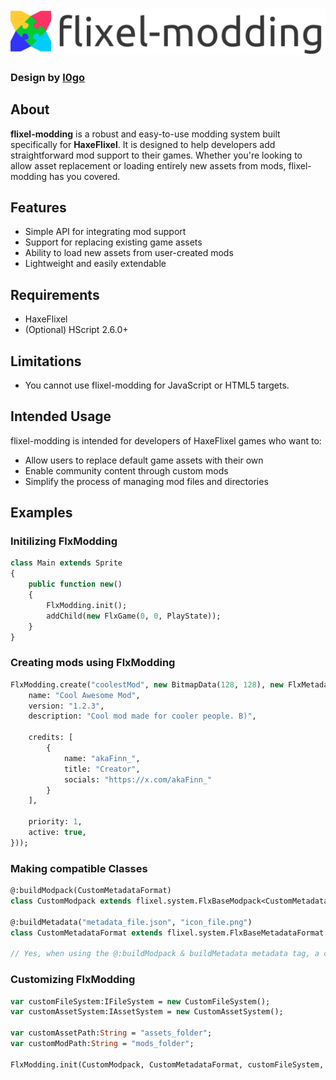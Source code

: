 ![](assets/images/logo_normal.png?raw=true)
### Design by [l0go](https://github.com/l0go)

## About
**flixel-modding** is a robust and easy-to-use modding system built specifically for **HaxeFlixel**. It is designed to help developers add straightforward mod support to their games. Whether you're looking to allow asset replacement or loading entirely new assets from mods, flixel-modding has you covered.

## Features
- Simple API for integrating mod support
- Support for replacing existing game assets
- Ability to load new assets from user-created mods
- Lightweight and easily extendable

## Requirements
- HaxeFlixel
- (Optional) HScript 2.6.0+

## Limitations
- You cannot use flixel-modding for JavaScript or HTML5 targets.

## Intended Usage
flixel-modding is intended for developers of HaxeFlixel games who want to:
- Allow users to replace default game assets with their own
- Enable community content through custom mods
- Simplify the process of managing mod files and directories

## Examples
### Initilizing FlxModding
```haxe
class Main extends Sprite
{
    public function new()
    {
        FlxModding.init();
        addChild(new FlxGame(0, 0, PlayState));
    }
}
```
### Creating mods using FlxModding
```haxe
FlxModding.create("coolestMod", new BitmapData(128, 128), new FlxMetadataFormat().fromDynamicData({
	name: "Cool Awesome Mod",
	version: "1.2.3",
	description: "Cool mod made for cooler people. B)",

	credits: [
		{
			name: "akaFinn_",
			title: "Creator",
			socials: "https://x.com/akaFinn_"
		}
	],

	priority: 1,
	active: true,
}));
```
### Making compatible Classes
```haxe
@:buildModpack(CustomMetadataFormat)
class CustomModpack extends flixel.system.FlxBaseModpack<CustomMetadataFormat> {}

@:buildMetadata("metadata_file.json", "icon_file.png")
class CustomMetadataFormat extends flixel.system.FlxBaseMetadataFormat {}

// Yes, when using the @:buildModpack & buildMetadata metadata tag, a constructor is not needed. Thanks macros.
```
### Customizing FlxModding
```haxe
var customFileSystem:IFileSystem = new CustomFileSystem();
var customAssetSystem:IAssetSystem = new CustomAssetSystem();

var customAssetPath:String = "assets_folder";
var customModPath:String = "mods_folder";

FlxModding.init(CustomModpack, CustomMetadataFormat, customFileSystem, customAssetSystem, customAssetPath, customModPath);
```